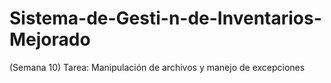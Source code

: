 # Sistema-de-Gesti-n-de-Inventarios-Mejorado
(Semana 10) Tarea: Manipulación de archivos y manejo de excepciones
